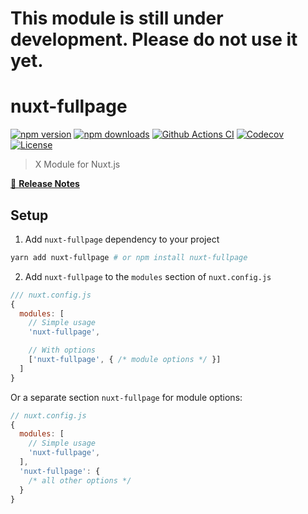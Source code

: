 # This module is still under development. Please do not use it yet.

# nuxt-fullpage

[![npm version][npm-version-src]][npm-version-href]
[![npm downloads][npm-downloads-src]][npm-downloads-href]
[![Github Actions CI][github-actions-ci-src]][github-actions-ci-href]
[![Codecov][codecov-src]][codecov-href]
[![License][license-src]][license-href]

> X Module for Nuxt.js

[📖 **Release Notes**](./CHANGELOG.md)

## Setup

1. Add `nuxt-fullpage` dependency to your project

```bash
yarn add nuxt-fullpage # or npm install nuxt-fullpage
```

2. Add `nuxt-fullpage` to the `modules` section of `nuxt.config.js`

```js
/// nuxt.config.js
{
  modules: [
    // Simple usage
    'nuxt-fullpage',

    // With options
    ['nuxt-fullpage', { /* module options */ }]
  ]
}
```

Or a separate section `nuxt-fullpage` for module options:

```js
// nuxt.config.js
{
  modules: [
    // Simple usage
    'nuxt-fullpage',
  ],
  'nuxt-fullpage': {
    /* all other options */
  }
}
```

<!-- Badges -->
[npm-version-src]: https://img.shields.io/npm/v/nuxt-adyen-module/latest.svg
[npm-version-href]: https://npmjs.com/package/nuxt-adyen-module

[npm-downloads-src]: https://img.shields.io/npm/dt/nuxt-adyen-module.svg
[npm-downloads-href]: https://npmjs.com/package/nuxt-adyen-module

[github-actions-ci-src]: https://github.com/baroshem/nuxt-adyen-module/workflows/ci/badge.svg
[github-actions-ci-href]: https://github.com/baroshem/nuxt-adyen-module/actions?query=workflow%3Aci

[codecov-src]: https://img.shields.io/codecov/c/github/baroshem/nuxt-adyen-module.svg
[codecov-href]: https://codecov.io/gh/baroshem/nuxt-adyen-module

[license-src]: https://img.shields.io/npm/l/nuxt-adyen-module.svg
[license-href]: https://npmjs.com/package/nuxt-adyen-module
